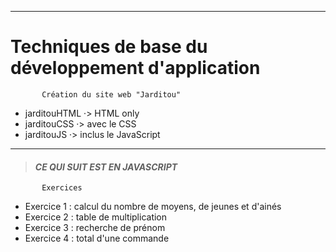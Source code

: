 ___
# **Techniques de base du développement d'application**

           Création du site web "Jarditou"

- jarditouHTML ·> HTML only
- jarditouCSS ·> avec le CSS
- jarditouJS ·> inclus le JavaScript
 

___

> #### ***CE QUI SUIT EST EN JAVASCRIPT***

           Exercices       

- Exercice 1 : calcul du nombre de moyens, de jeunes et d'ainés
- Exercice 2 : table de multiplication
- Exercice 3 : recherche de prénom
- Exercice 4 : total d'une commande